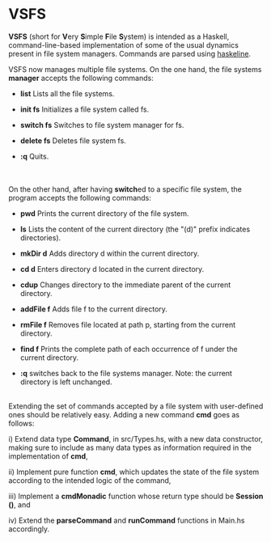 # VSFS
**VSFS** (short for **V**ery **S**imple **F**ile **S**ystem) is intended as a Haskell, command-line-based implementation of some of the usual dynamics present in file system managers. Commands are parsed using [haskeline](https://hackage.haskell.org/package/haskeline). 

VSFS now manages multiple file systems. On the one hand, the file systems **manager** accepts the following commands:

+ **list** Lists all the file systems.

+ **init fs** Initializes a file system called fs.

+ **switch fs** Switches to file system manager for fs.

+ **delete fs** Deletes file system fs.  

+ **:q** Quits.

\
\
On the other hand, after having **switch**ed to a specific file system, the program accepts the following commands:

+ **pwd** Prints the current directory of the file system.

+ **ls** Lists the content of the current directory (the "(d)" prefix indicates directories).

+ **mkDir d** Adds directory d within the current directory.

+ **cd d** Enters directory d located in the current directory.

+ **cdup** Changes directory to the immediate parent of the current directory.

+ **addFile f** Adds file f to the current directory.

+ **rmFile f** Removes file located at path p, starting from the current directory.

+ **find f** Prints the complete path of each occurrence of f under the current directory.

+ **:q** switches back to the file systems manager. Note: the current directory is left unchanged. 

\
Extending the set of commands accepted by a file system with user-defined ones should be relatively easy. Adding a new command **cmd** goes as follows:

i) Extend data type **Command**, in src/Types.hs, with a new data constructor, making sure to include as many data types as information required in the implementation of **cmd**,

ii) Implement pure function **cmd**, which updates the state of the file system according to the intended logic of the command,

iii) Implement a **cmdMonadic** function whose return type should be **Session ()**, and

iv) Extend the **parseCommand** and **runCommand** functions in Main.hs accordingly.
